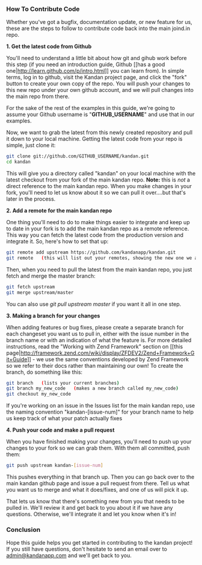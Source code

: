 ### How To Contribute Code
Whether you've got a bugfix, documentation update, or new feature for us, these are the steps to follow to contribute code back into the main joind.in repo.

**1. Get the latest code from Github**

You'll need to understand a little bit about how git and gihub work before this step (if you need an introduction guide, Github [[has a good one|http://learn.github.com/p/intro.html]] you can learn from). In simple terms, log in to github, visit the Kandan project page, and click the "fork" button to create your own copy of the repo.  You will push your changes to this new repo under your own github account, and we will pull changes into the main repo from there.

For the sake of the rest of the examples in this guide, we're going to assume your Github username is "**GITHUB_USERNAME**" and use that in our examples.

Now, we want to grab the latest from this newly created repository and pull it down to your local machine. Getting the latest code from your repo is simple, just clone it:

```bash
git clone git://github.com/GITHUB_USERNAME/kandan.git
cd kandan
```
This will give you a directory called "kandan" on your local machine with the latest checkout from your fork of the main kandan repo. **Note:** this is *not* a direct reference to the main kandan repo. When you make changes in your fork, you'll need to let us know about it so we can pull it over....but that's later in the process.

**2. Add a remote for the main kandan repo**

One thing you'll need to do to make things easier to integrate and keep up to date in your fork is to add the main kandan repo as a remote reference. This way you can fetch the latest code from the production version and integrate it. So, here's how to set that up:

```bash
git remote add upstream https://github.com/kandanapp/kandan.git
git remote   (this will list out your remotes, showing the new one we added)
```

Then, when you need to pull the latest from the main kandan repo, you just fetch and merge the master branch:

```bash
git fetch upstream
git merge upstream/master
```

You can also use *git pull upstream master* if you want it all in one step.

**3. Making a branch for your changes**

When adding features or bug fixes, please create a separate branch for each changeset you want us to pull in, either with the issue number in the branch name or with an indication of what the feature is.  For more detailed instructions, read the "Working with Zend Framework" section on [[this page|http://framework.zend.com/wiki/display/ZFDEV2/Zend+Framework+Git+Guide]] - we use the same conventions developed by Zend Framework so we refer to their docs rather than maintaining our own!  To create the branch, do something like this:

```bash
git branch   (lists your current branches)
git branch my_new_code   (makes a new branch called my_new_code)
git checkout my_new_code
```

If you're working on an issue in the Issues list for the main kandan repo, use the naming convention "kandan-[issue-num]" for your branch name to help us keep track of what your patch actually fixes

**4. Push your code and make a pull request**

When you have finished making your changes, you'll need to push up your changes to your fork so we can grab them. With them all committed, push them:

```bash
git push upstream kandan-[issue-num]
```

This pushes everything in that branch up. Then you can go back over to the main kandan github page and issue a pull request from there.  Tell us what you want us to merge and what it does/fixes, and one of us will pick it up.

That lets us know that there's something new from you that needs to be pulled in. We'll review it and get back to you about it if we have any questions. Otherwise, we'll integrate it and let you know when it's in!

### Conclusion
Hope this guide helps you get started in contributing to the kandan project! If you still have questions, don't hesitate to send an email over to admin@kandanapp.com and we'll get back to you.  